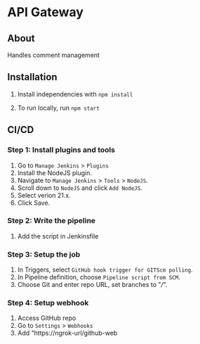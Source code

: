 # API Gateway

## About
Handles comment management

## Installation
1. Install independencies with `npm install`

2. To run locally, run `npm start`

## CI/CD

### Step 1: Install plugins and tools
1. Go to `Manage Jenkins` > `Plugins `
2. Install the NodeJS plugin.
3. Navigate to `Manage Jenkins` > `Tools` > `NodeJS`.
4. Scroll down to `NodeJS` and click `Add NodeJS`.
5. Select verion 21.x.
6. Click Save.

### Step 2: Write the pipeline
1. Add the script in Jenkinsfile

### Step 3: Setup the job
1. In Triggers, select `GitHub hook trigger for GITScm polling`.
2. In Pipeline definition, choose `Pipeline script from SCM`.
3. Choose Git and enter repo URL, set branches to "*/*".

### Step 4: Setup webhook
1. Access GitHub repo
2. Go to `Settings` > `Webhooks`
3. Add "https://ngrok-url/github-web